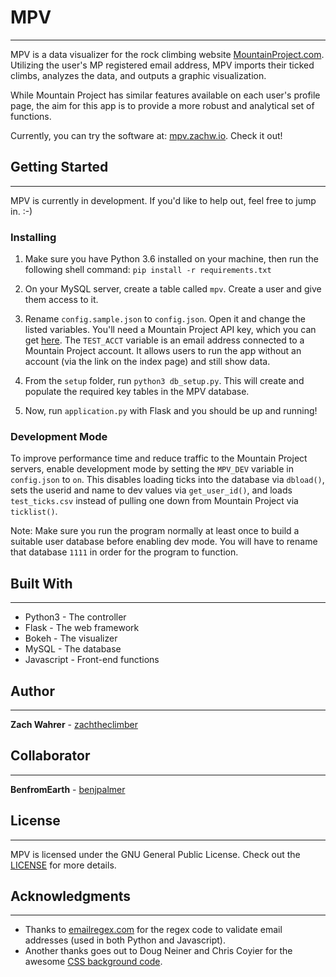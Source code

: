 # MPV
---
MPV is a data visualizer for the rock climbing website [MountainProject.com](https://mountainproject.com). Utilizing the user's MP registered email address, MPV imports their ticked climbs, analyzes the data, and outputs a graphic visualization.

While Mountain Project has similar features available on each user's profile page, the aim for this app is to provide a more robust and analytical set of functions.

Currently, you can try the software at: [mpv.zachw.io](https://mpv.zachw.io). Check it out!

## Getting Started
---
MPV is currently in development. If you'd like to help out, feel free to jump in. :-)


### Installing
1. Make sure you have Python 3.6 installed on your machine, then run the following
shell command: `pip install -r requirements.txt`

1. On your MySQL server, create a table called `mpv`. Create a user and give them access to it.

2. Rename `config.sample.json` to `config.json`. Open it and change the listed variables. You'll need a Mountain Project API key, which you can get [here](https://www.mountainproject.com/data). The `TEST_ACCT` variable is an email address connected to a Mountain Project account. It allows users to run the app without an account (via the link on the index page) and still show data.

3. From the `setup` folder, run `python3 db_setup.py`. This will create and populate the required key tables in the MPV database.

4. Now, run `application.py` with Flask and you should be up and running!

### Development Mode
To improve performance time and reduce traffic to the Mountain Project servers, enable development mode by setting the `MPV_DEV` variable in `config.json` to `on`. This disables loading ticks into the database via `dbload()`, sets the userid and name to dev values via `get_user_id()`, and loads `test_ticks.csv` instead of pulling one down from Mountain Project via `ticklist()`.

Note: Make sure you run the program normally at least once to build a suitable user database before enabling dev mode. You will have to rename that database `1111` in order for the program to function.  

## Built With
---
* Python3 - The controller
* Flask - The web framework
* Bokeh - The visualizer
* MySQL - The database
* Javascript - Front-end functions

## Author
---
**Zach Wahrer** - [zachtheclimber](https://github.com/zachtheclimber)

## Collaborator
---
**BenfromEarth** - [benjpalmer](https://github.com/benjpalmer)

## License
---
MPV is licensed under the GNU General Public License. Check out the [LICENSE](LICENSE) for more details.

## Acknowledgments
---
* Thanks to [emailregex.com](https://emailregex.com/) for the regex code to validate email addresses (used in both Python and Javascript).
* Another thanks goes out to Doug Neiner and Chris Coyier for the awesome [CSS background code](https://css-tricks.com/perfect-full-page-background-image/).
